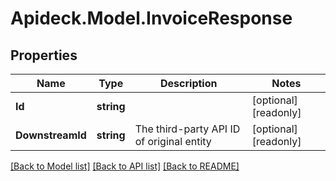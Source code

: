# Apideck.Model.InvoiceResponse

## Properties

Name | Type | Description | Notes
------------ | ------------- | ------------- | -------------
**Id** | **string** |  | [optional] [readonly] 
**DownstreamId** | **string** | The third-party API ID of original entity | [optional] [readonly] 

[[Back to Model list]](../README.md#documentation-for-models) [[Back to API list]](../README.md#documentation-for-api-endpoints) [[Back to README]](../README.md)

